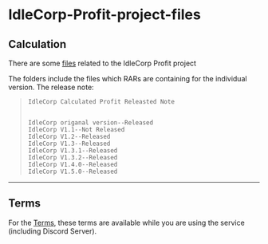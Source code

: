 # IdleCorp-Profit-project-files
## Calculation
There are some [files](/Calculation/) related to the IdleCorp Profit project

The folders include the files which RARs are containing for the individual version.
The release note:
>     IdleCorp Calculated Profit Releasted Note
> 
> 
>     IdleCorp origanal version--Released
>     IdleCorp V1.1--Not Released
>     IdleCorp V1.2--Released
>     IdleCorp V1.3--Released
>     IdleCorp V1.3.1--Released
>     IdleCorp V1.3.2--Released
>     IdleCorp V1.4.0--Released
>     IdleCorp V1.5.0--Released

-----------
## Terms
For the [Terms](</Terms Of Service/>), these terms are available while you are using the service (including Discord Server).
